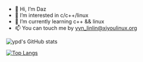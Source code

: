 - 👋 Hi, I’m Daz
- 👀 I’m interested in c/c++/linux
- 🌱 I’m currently learning c++ && linux
- 📫 You can touch me by yyn_linlin@xiyoulinux.org

<!---
Daz-3ux/Daz-3ux is a ✨ special ✨ repository because its `README.md` (this file) appears on your GitHub profile.
You can click the Preview link to take a look at your changes.
--->

![ypd's GitHub stats](https://github-readme-stats.vercel.app/api?username=Daz-3ux&count_private=true&show_icons=true&theme=solarized-light)

[![Top Langs](https://github-readme-stats.vercel.app/api/top-langs/?username=Daz-3ux&hide=javascript,html)](https://github.com/anuraghazra/github-readme-stats)

